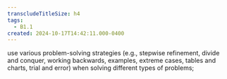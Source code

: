 ```yaml
---
transcludeTitleSize: h4
tags:
  - B1.1
created: 2024-10-17T14:42:11.000-0400
---
```

use various problem-solving strategies (e.g., stepwise refinement, divide and conquer, working backwards, examples, extreme cases, tables and charts, trial and error) when solving different types of problems;